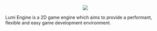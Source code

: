 <p align=center>
    <img src="https://codeberg.org/lumi-engine/lumi-design/raw/branch/main/2023/lumi_codeberg_banner.svg" />
</p>

Lumi Engine is a 2D game engine which aims to provide a performant, flexible and easy game development environment.
